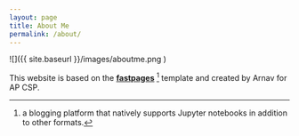 ```yaml
---
layout: page
title: About Me
permalink: /about/
---
```


![]({{ site.baseurl }}/images/aboutme.png )

This website is based on the **[fastpages](https://github.com/fastai/fastpages)** [^1] template and created by Arnav for AP CSP.



[^1]:a blogging platform that natively supports Jupyter notebooks in addition to other formats.
